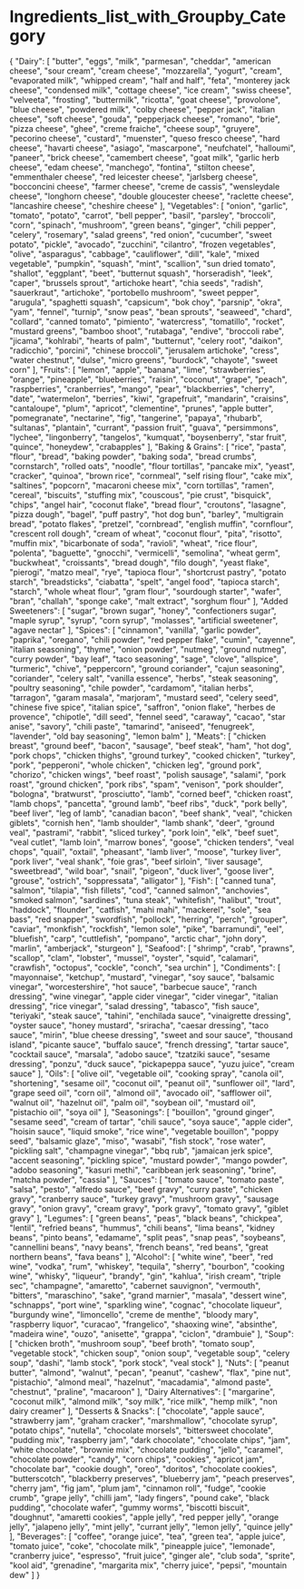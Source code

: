 # Ingredients_list_with_Groupby_Category

{
  "Dairy": [
    "butter",
    "eggs",
    "milk",
    "parmesan",
    "cheddar",
    "american cheese",
    "sour cream",
    "cream cheese",
    "mozzarella",
    "yogurt",
    "cream",
    "evaporated milk",
    "whipped cream",
    "half and half",
    "feta",
    "monterey jack cheese",
    "condensed milk",
    "cottage cheese",
    "ice cream",
    "swiss cheese",
    "velveeta",
    "frosting",
    "buttermilk",
    "ricotta",
    "goat cheese",
    "provolone",
    "blue cheese",
    "powdered milk",
    "colby cheese",
    "pepper jack",
    "italian cheese",
    "soft cheese",
    "gouda",
    "pepperjack cheese",
    "romano",
    "brie",
    "pizza cheese",
    "ghee",
    "creme fraiche",
    "cheese soup",
    "gruyere",
    "pecorino cheese",
    "custard",
    "muenster",
    "queso fresco cheese",
    "hard cheese",
    "havarti cheese",
    "asiago",
    "mascarpone",
    "neufchatel",
    "halloumi",
    "paneer",
    "brick cheese",
    "camembert cheese",
    "goat milk",
    "garlic herb cheese",
    "edam cheese",
    "manchego",
    "fontina",
    "stilton cheese",
    "emmenthaler cheese",
    "red leicester cheese",
    "jarlsberg cheese",
    "bocconcini cheese",
    "farmer cheese",
    "creme de cassis",
    "wensleydale cheese",
    "longhorn cheese",
    "double gloucester cheese",
    "raclette cheese",
    "lancashire cheese",
    "cheshire cheese"
  ],
  "Vegetables": [
    "onion",
    "garlic",
    "tomato",
    "potato",
    "carrot",
    "bell pepper",
    "basil",
    "parsley",
    "broccoli",
    "corn",
    "spinach",
    "mushroom",
    "green beans",
    "ginger",
    "chili pepper",
    "celery",
    "rosemary",
    "salad greens",
    "red onion",
    "cucumber",
    "sweet potato",
    "pickle",
    "avocado",
    "zucchini",
    "cilantro",
    "frozen vegetables",
    "olive",
    "asparagus",
    "cabbage",
    "cauliflower",
    "dill",
    "kale",
    "mixed vegetable",
    "pumpkin",
    "squash",
    "mint",
    "scallion",
    "sun dried tomato",
    "shallot",
    "eggplant",
    "beet",
    "butternut squash",
    "horseradish",
    "leek",
    "caper",
    "brussels sprout",
    "artichoke heart",
    "chia seeds",
    "radish",
    "sauerkraut",
    "artichoke",
    "portobello mushroom",
    "sweet pepper",
    "arugula",
    "spaghetti squash",
    "capsicum",
    "bok choy",
    "parsnip",
    "okra",
    "yam",
    "fennel",
    "turnip",
    "snow peas",
    "bean sprouts",
    "seaweed",
    "chard",
    "collard",
    "canned tomato",
    "pimiento",
    "watercress",
    "tomatillo",
    "rocket",
    "mustard greens",
    "bamboo shoot",
    "rutabaga",
    "endive",
    "broccoli rabe",
    "jicama",
    "kohlrabi",
    "hearts of palm",
    "butternut",
    "celery root",
    "daikon",
    "radicchio",
    "porcini",
    "chinese broccoli",
    "jerusalem artichoke",
    "cress",
    "water chestnut",
    "dulse",
    "micro greens",
    "burdock",
    "chayote",
    "sweet corn"
  ],
  "Fruits": [
    "lemon",
    "apple",
    "banana",
    "lime",
    "strawberries",
    "orange",
    "pineapple",
    "blueberries",
    "raisin",
    "coconut",
    "grape",
    "peach",
    "raspberries",
    "cranberries",
    "mango",
    "pear",
    "blackberries",
    "cherry",
    "date",
    "watermelon",
    "berries",
    "kiwi",
    "grapefruit",
    "mandarin",
    "craisins",
    "cantaloupe",
    "plum",
    "apricot",
    "clementine",
    "prunes",
    "apple butter",
    "pomegranate",
    "nectarine",
    "fig",
    "tangerine",
    "papaya",
    "rhubarb",
    "sultanas",
    "plantain",
    "currant",
    "passion fruit",
    "guava",
    "persimmons",
    "lychee",
    "lingonberry",
    "tangelos",
    "kumquat",
    "boysenberry",
    "star fruit",
    "quince",
    "honeydew",
    "crabapples"
  ],
  "Baking & Grains": [
    "rice",
    "pasta",
    "flour",
    "bread",
    "baking powder",
    "baking soda",
    "bread crumbs",
    "cornstarch",
    "rolled oats",
    "noodle",
    "flour tortillas",
    "pancake mix",
    "yeast",
    "cracker",
    "quinoa",
    "brown rice",
    "cornmeal",
    "self rising flour",
    "cake mix",
    "saltines",
    "popcorn",
    "macaroni cheese mix",
    "corn tortillas",
    "ramen",
    "cereal",
    "biscuits",
    "stuffing mix",
    "couscous",
    "pie crust",
    "bisquick",
    "chips",
    "angel hair",
    "coconut flake",
    "bread flour",
    "croutons",
    "lasagne",
    "pizza dough",
    "bagel",
    "puff pastry",
    "hot dog bun",
    "barley",
    "multigrain bread",
    "potato flakes",
    "pretzel",
    "cornbread",
    "english muffin",
    "cornflour",
    "crescent roll dough",
    "cream of wheat",
    "coconut flour",
    "pita",
    "risotto",
    "muffin mix",
    "bicarbonate of soda",
    "ravioli",
    "wheat",
    "rice flour",
    "polenta",
    "baguette",
    "gnocchi",
    "vermicelli",
    "semolina",
    "wheat germ",
    "buckwheat",
    "croissants",
    "bread dough",
    "filo dough",
    "yeast flake",
    "pierogi",
    "matzo meal",
    "rye",
    "tapioca flour",
    "shortcrust pastry",
    "potato starch",
    "breadsticks",
    "ciabatta",
    "spelt",
    "angel food",
    "tapioca starch",
    "starch",
    "whole wheat flour",
    "gram flour",
    "sourdough starter",
    "wafer",
    "bran",
    "challah",
    "sponge cake",
    "malt extract",
    "sorghum flour"
  ],
  "Added Sweeteners": [
    "sugar",
    "brown sugar",
    "honey",
    "confectioners sugar",
    "maple syrup",
    "syrup",
    "corn syrup",
    "molasses",
    "artificial sweetener",
    "agave nectar"
  ],
  "Spices": [
    "cinnamon",
    "vanilla",
    "garlic powder",
    "paprika",
    "oregano",
    "chili powder",
    "red pepper flake",
    "cumin",
    "cayenne",
    "italian seasoning",
    "thyme",
    "onion powder",
    "nutmeg",
    "ground nutmeg",
    "curry powder",
    "bay leaf",
    "taco seasoning",
    "sage",
    "clove",
    "allspice",
    "turmeric",
    "chive",
    "peppercorn",
    "ground coriander",
    "cajun seasoning",
    "coriander",
    "celery salt",
    "vanilla essence",
    "herbs",
    "steak seasoning",
    "poultry seasoning",
    "chile powder",
    "cardamom",
    "italian herbs",
    "tarragon",
    "garam masala",
    "marjoram",
    "mustard seed",
    "celery seed",
    "chinese five spice",
    "italian spice",
    "saffron",
    "onion flake",
    "herbes de provence",
    "chipotle",
    "dill seed",
    "fennel seed",
    "caraway",
    "cacao",
    "star anise",
    "savory",
    "chili paste",
    "tamarind",
    "aniseed",
    "fenugreek",
    "lavender",
    "old bay seasoning",
    "lemon balm"
  ],
  "Meats": [
    "chicken breast",
    "ground beef",
    "bacon",
    "sausage",
    "beef steak",
    "ham",
    "hot dog",
    "pork chops",
    "chicken thighs",
    "ground turkey",
    "cooked chicken",
    "turkey",
    "pork",
    "pepperoni",
    "whole chicken",
    "chicken leg",
    "ground pork",
    "chorizo",
    "chicken wings",
    "beef roast",
    "polish sausage",
    "salami",
    "pork roast",
    "ground chicken",
    "pork ribs",
    "spam",
    "venison",
    "pork shoulder",
    "bologna",
    "bratwurst",
    "prosciutto",
    "lamb",
    "corned beef",
    "chicken roast",
    "lamb chops",
    "pancetta",
    "ground lamb",
    "beef ribs",
    "duck",
    "pork belly",
    "beef liver",
    "leg of lamb",
    "canadian bacon",
    "beef shank",
    "veal",
    "chicken giblets",
    "cornish hen",
    "lamb shoulder",
    "lamb shank",
    "deer",
    "ground veal",
    "pastrami",
    "rabbit",
    "sliced turkey",
    "pork loin",
    "elk",
    "beef suet",
    "veal cutlet",
    "lamb loin",
    "marrow bones",
    "goose",
    "chicken tenders",
    "veal chops",
    "quail",
    "oxtail",
    "pheasant",
    "lamb liver",
    "moose",
    "turkey liver",
    "pork liver",
    "veal shank",
    "foie gras",
    "beef sirloin",
    "liver sausage",
    "sweetbread",
    "wild boar",
    "snail",
    "pigeon",
    "duck liver",
    "goose liver",
    "grouse",
    "ostrich",
    "soppressata",
    "alligator"
  ],
  "Fish": [
    "canned tuna",
    "salmon",
    "tilapia",
    "fish fillets",
    "cod",
    "canned salmon",
    "anchovies",
    "smoked salmon",
    "sardines",
    "tuna steak",
    "whitefish",
    "halibut",
    "trout",
    "haddock",
    "flounder",
    "catfish",
    "mahi mahi",
    "mackerel",
    "sole",
    "sea bass",
    "red snapper",
    "swordfish",
    "pollock",
    "herring",
    "perch",
    "grouper",
    "caviar",
    "monkfish",
    "rockfish",
    "lemon sole",
    "pike",
    "barramundi",
    "eel",
    "bluefish",
    "carp",
    "cuttlefish",
    "pompano",
    "arctic char",
    "john dory",
    "marlin",
    "amberjack",
    "sturgeon"
  ],
  "Seafood": [
    "shrimp",
    "crab",
    "prawns",
    "scallop",
    "clam",
    "lobster",
    "mussel",
    "oyster",
    "squid",
    "calamari",
    "crawfish",
    "octopus",
    "cockle",
    "conch",
    "sea urchin"
  ],
  "Condiments": [
    "mayonnaise",
    "ketchup",
    "mustard",
    "vinegar",
    "soy sauce",
    "balsamic vinegar",
    "worcestershire",
    "hot sauce",
    "barbecue sauce",
    "ranch dressing",
    "wine vinegar",
    "apple cider vinegar",
    "cider vinegar",
    "italian dressing",
    "rice vinegar",
    "salad dressing",
    "tabasco",
    "fish sauce",
    "teriyaki",
    "steak sauce",
    "tahini",
    "enchilada sauce",
    "vinaigrette dressing",
    "oyster sauce",
    "honey mustard",
    "sriracha",
    "caesar dressing",
    "taco sauce",
    "mirin",
    "blue cheese dressing",
    "sweet and sour sauce",
    "thousand island",
    "picante sauce",
    "buffalo sauce",
    "french dressing",
    "tartar sauce",
    "cocktail sauce",
    "marsala",
    "adobo sauce",
    "tzatziki sauce",
    "sesame dressing",
    "ponzu",
    "duck sauce",
    "pickapeppa sauce",
    "yuzu juice",
    "cream sauce"
  ],
  "Oils": [
    "olive oil",
    "vegetable oil",
    "cooking spray",
    "canola oil",
    "shortening",
    "sesame oil",
    "coconut oil",
    "peanut oil",
    "sunflower oil",
    "lard",
    "grape seed oil",
    "corn oil",
    "almond oil",
    "avocado oil",
    "safflower oil",
    "walnut oil",
    "hazelnut oil",
    "palm oil",
    "soybean oil",
    "mustard oil",
    "pistachio oil",
    "soya oil"
  ],
  "Seasonings": [
    "bouillon",
    "ground ginger",
    "sesame seed",
    "cream of tartar",
    "chili sauce",
    "soya sauce",
    "apple cider",
    "hoisin sauce",
    "liquid smoke",
    "rice wine",
    "vegetable bouillon",
    "poppy seed",
    "balsamic glaze",
    "miso",
    "wasabi",
    "fish stock",
    "rose water",
    "pickling salt",
    "champagne vinegar",
    "bbq rub",
    "jamaican jerk spice",
    "accent seasoning",
    "pickling spice",
    "mustard powder",
    "mango powder",
    "adobo seasoning",
    "kasuri methi",
    "caribbean jerk seasoning",
    "brine",
    "matcha powder",
    "cassia"
  ],
  "Sauces": [
    "tomato sauce",
    "tomato paste",
    "salsa",
    "pesto",
    "alfredo sauce",
    "beef gravy",
    "curry paste",
    "chicken gravy",
    "cranberry sauce",
    "turkey gravy",
    "mushroom gravy",
    "sausage gravy",
    "onion gravy",
    "cream gravy",
    "pork gravy",
    "tomato gravy",
    "giblet gravy"
  ],
  "Legumes": [
    "green beans",
    "peas",
    "black beans",
    "chickpea",
    "lentil",
    "refried beans",
    "hummus",
    "chili beans",
    "lima beans",
    "kidney beans",
    "pinto beans",
    "edamame",
    "split peas",
    "snap peas",
    "soybeans",
    "cannellini beans",
    "navy beans",
    "french beans",
    "red beans",
    "great northern beans",
    "fava beans"
  ],
  "Alcohol": [
    "white wine",
    "beer",
    "red wine",
    "vodka",
    "rum",
    "whiskey",
    "tequila",
    "sherry",
    "bourbon",
    "cooking wine",
    "whisky",
    "liqueur",
    "brandy",
    "gin",
    "kahlua",
    "irish cream",
    "triple sec",
    "champagne",
    "amaretto",
    "cabernet sauvignon",
    "vermouth",
    "bitters",
    "maraschino",
    "sake",
    "grand marnier",
    "masala",
    "dessert wine",
    "schnapps",
    "port wine",
    "sparkling wine",
    "cognac",
    "chocolate liqueur",
    "burgundy wine",
    "limoncello",
    "creme de menthe",
    "bloody mary",
    "raspberry liquor",
    "curacao",
    "frangelico",
    "shaoxing wine",
    "absinthe",
    "madeira wine",
    "ouzo",
    "anisette",
    "grappa",
    "ciclon",
    "drambuie"
  ],
  "Soup": [
    "chicken broth",
    "mushroom soup",
    "beef broth",
    "tomato soup",
    "vegetable stock",
    "chicken soup",
    "onion soup",
    "vegetable soup",
    "celery soup",
    "dashi",
    "lamb stock",
    "pork stock",
    "veal stock"
  ],
  "Nuts": [
    "peanut butter",
    "almond",
    "walnut",
    "pecan",
    "peanut",
    "cashew",
    "flax",
    "pine nut",
    "pistachio",
    "almond meal",
    "hazelnut",
    "macadamia",
    "almond paste",
    "chestnut",
    "praline",
    "macaroon"
  ],
  "Dairy Alternatives": [
    "margarine",
    "coconut milk",
    "almond milk",
    "soy milk",
    "rice milk",
    "hemp milk",
    "non dairy creamer"
  ],
  "Desserts & Snacks": [
    "chocolate",
    "apple sauce",
    "strawberry jam",
    "graham cracker",
    "marshmallow",
    "chocolate syrup",
    "potato chips",
    "nutella",
    "chocolate morsels",
    "bittersweet chocolate",
    "pudding mix",
    "raspberry jam",
    "dark chocolate",
    "chocolate chips",
    "jam",
    "white chocolate",
    "brownie mix",
    "chocolate pudding",
    "jello",
    "caramel",
    "chocolate powder",
    "candy",
    "corn chips",
    "cookies",
    "apricot jam",
    "chocolate bar",
    "cookie dough",
    "oreo",
    "doritos",
    "chocolate cookies",
    "butterscotch",
    "blackberry preserves",
    "blueberry jam",
    "peach preserves",
    "cherry jam",
    "fig jam",
    "plum jam",
    "cinnamon roll",
    "fudge",
    "cookie crumb",
    "grape jelly",
    "chilli jam",
    "lady fingers",
    "pound cake",
    "black pudding",
    "chocolate wafer",
    "gummy worms",
    "biscotti biscuit",
    "doughnut",
    "amaretti cookies",
    "apple jelly",
    "red pepper jelly",
    "orange jelly",
    "jalapeno jelly",
    "mint jelly",
    "currant jelly",
    "lemon jelly",
    "quince jelly"
  ],
  "Beverages": [
    "coffee",
    "orange juice",
    "tea",
    "green tea",
    "apple juice",
    "tomato juice",
    "coke",
    "chocolate milk",
    "pineapple juice",
    "lemonade",
    "cranberry juice",
    "espresso",
    "fruit juice",
    "ginger ale",
    "club soda",
    "sprite",
    "kool aid",
    "grenadine",
    "margarita mix",
    "cherry juice",
    "pepsi",
    "mountain dew"
  ]
}
